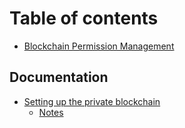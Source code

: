 # Table of contents

* [Blockchain Permission Management](README.md)

## Documentation

* [Setting up the private blockchain](documentation/setting-up-the-private-blockchain/README.md)
  * [Notes](documentation/setting-up-the-private-blockchain/notes.md)

